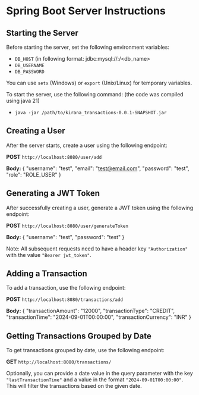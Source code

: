
# Spring Boot Server Instructions

## Starting the Server

Before starting the server, set the following environment variables:
- `DB_HOST` (in following format: jdbc:mysql://<host>:<port>/<db_name>
- `DB_USERNAME`
- `DB_PASSWORD`

You can use `setx` (Windows) or `export` (Unix/Linux) for temporary variables.

To start the server, use the following command:
(the code was compiled using java 21)
- `java -jar /path/to/kirana_transactions-0.0.1-SNAPSHOT.jar`

## Creating a User

After the server starts, create a user using the following endpoint:

**POST** `http://localhost:8080/user/add`

**Body:**
{
"username": "test",
"email": "test@email.com",
"password": "test",
"role": "ROLE_USER"
}

## Generating a JWT Token

After successfully creating a user, generate a JWT token using the following endpoint:

**POST** `http://localhost:8080/user/generateToken`

**Body:**
{
"username": "test",
"password": "test"
}


Note: All subsequent requests need to have a header key `"Authorization"` with the value `"Bearer jwt_token"`.

## Adding a Transaction

To add a transaction, use the following endpoint:

**POST** `http://localhost:8080/transactions/add`

**Body:**
{
"transactionAmount": "12000",
"transactionType": "CREDIT",
"transactionTime": "2024-09-01T00:00:00",
"transactionCurrency": "INR"
}


## Getting Transactions Grouped by Date

To get transactions grouped by date, use the following endpoint:

**GET** `http://localhost:8080/transactions/`

Optionally, you can provide a date value in the query parameter with the key `"lastTransactionTime"` and a value in the format `"2024-09-01T00:00:00"`. This will filter the transactions based on the given date.
